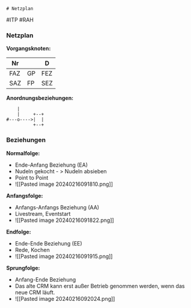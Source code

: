 	# Netzplan
#ITP #RAH 

### Netzplan

**Vorgangsknoten:**

| **Nr** |     | **D** |
| ------ | --- | ----- |
| FAZ    | GP  | FEZ   |
| SAZ       | FP    | SEZ      |
**Anordnungsbeziehungen:**
```
    |
    |     +--+
#---o---->|  |
          +--+
```


### Beziehungen

**Normalfolge:**
- Ende-Anfang Beziehung (EA)
- Nudeln gekocht - > Nudeln absieben
- Point to Point
- ![[Pasted image 20240216091810.png]]

**Anfangsfolge:**
- Anfangs-Anfangs Beziehung (AA)
- Livestream, Eventstart
- ![[Pasted image 20240216091822.png]]

**Endfolge:**
- Ende-Ende Beziehung (EE)
- Rede, Kochen
- ![[Pasted image 20240216091915.png]]

**Sprungfolge:**
- Anfang-Ende Beziehung
- Das alte CRM kann erst außer Betrieb genommen werden, wenn das neue CRM läuft.
- ![[Pasted image 20240216092024.png]]


